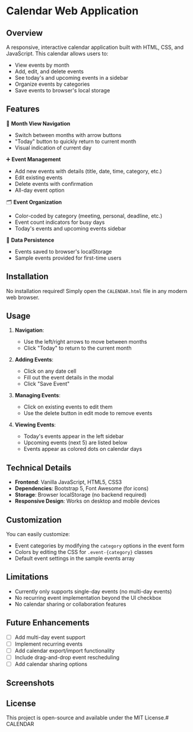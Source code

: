 # Calendar Web Application

## Overview

A responsive, interactive calendar application built with HTML, CSS, and JavaScript. This calendar allows users to:

- View events by month
- Add, edit, and delete events
- See today's and upcoming events in a sidebar
- Organize events by categories
- Save events to browser's local storage

## Features

📅 **Month View Navigation**
- Switch between months with arrow buttons
- "Today" button to quickly return to current month
- Visual indication of current day

➕ **Event Management**
- Add new events with details (title, date, time, category, etc.)
- Edit existing events
- Delete events with confirmation
- All-day event option

🗂 **Event Organization**
- Color-coded by category (meeting, personal, deadline, etc.)
- Event count indicators for busy days
- Today's events and upcoming events sidebar

💾 **Data Persistence**
- Events saved to browser's localStorage
- Sample events provided for first-time users

## Installation

No installation required! Simply open the `CALENDAR.html` file in any modern web browser.

## Usage

1. **Navigation**:
   - Use the left/right arrows to move between months
   - Click "Today" to return to the current month

2. **Adding Events**:
   - Click on any date cell
   - Fill out the event details in the modal
   - Click "Save Event"

3. **Managing Events**:
   - Click on existing events to edit them
   - Use the delete button in edit mode to remove events

4. **Viewing Events**:
   - Today's events appear in the left sidebar
   - Upcoming events (next 5) are listed below
   - Events appear as colored dots on calendar days

## Technical Details

- **Frontend**: Vanilla JavaScript, HTML5, CSS3
- **Dependencies**: Bootstrap 5, Font Awesome (for icons)
- **Storage**: Browser localStorage (no backend required)
- **Responsive Design**: Works on desktop and mobile devices

## Customization

You can easily customize:

- Event categories by modifying the `category` options in the event form
- Colors by editing the CSS for `.event-{category}` classes
- Default event settings in the sample events array

## Limitations

- Currently only supports single-day events (no multi-day events)
- No recurring event implementation beyond the UI checkbox
- No calendar sharing or collaboration features

## Future Enhancements

- [ ] Add multi-day event support
- [ ] Implement recurring events
- [ ] Add calendar export/import functionality
- [ ] Include drag-and-drop event rescheduling
- [ ] Add calendar sharing options

## Screenshots



## License

This project is open-source and available under the MIT License.# CALENDAR
